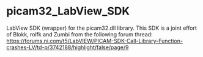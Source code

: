# picam32_LabView_SDK
LabView SDK (wrapper) for the picam32.dll library.
This SDK is a joint effort of Blokk, rolfk and Zumbi from the following forum thread: https://forums.ni.com/t5/LabVIEW/PICAM-SDK-Call-Library-Function-crashes-LV/td-p/3742188/highlight/false/page/9

